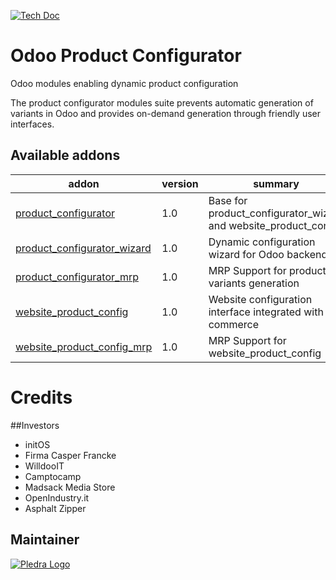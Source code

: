 [![Tech Doc](http://img.shields.io/badge/9.0-docs-8f8f8f.svg?style=flat)](https://www.pledra.com/odoo-product-configurator/documentation)

# Odoo Product Configurator
Odoo modules enabling dynamic product configuration

The product configurator modules suite prevents automatic generation of variants in Odoo and provides on-demand generation through friendly user interfaces.

[//]: # (addons)
Available addons
----------------
addon | version | summary
--- | --- | ---
[product_configurator](product_configurator/) | 1.0 | Base for product_configurator_wizard and website_product_config
[product_configurator_wizard](https://www.indiegogo.com/projects/odoo-product-configurator--2) | 1.0 | Dynamic configuration wizard for Odoo backend
[product_configurator_mrp](https://www.indiegogo.com/projects/odoo-product-configurator--2) | 1.0  | MRP Support for product variants generation
[website_product_config](https://www.indiegogo.com/projects/odoo-product-configurator--2) | 1.0 | Website configuration interface integrated with e-commerce
[website_product_config_mrp](https://www.indiegogo.com/projects/odoo-product-configurator--2) | 1.0 | MRP Support for website_product_config

[//]: # (end addons)


# Credits

##Investors

* initOS
* Firma Casper Francke
* WilldooIT
* Camptocamp
* Madsack Media Store
* OpenIndustry.it
* Asphalt Zipper

Maintainer
----------

[![Pledra Logo](https://www.pledra.com/logo.png)](https://www.pledra.com/)